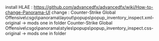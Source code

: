 install HLAE : 
	https://github.com/advancedfx/advancedfx/wiki/How-to-change-Panorama-UI
change : 
	Counter-Strike Global Offensive\csgo\panorama\layout\popups\popup_inventory_inspect.xml-original -> mods one in folder
	Counter-Strike Global Offensive\csgo\panorama\styles\popups\popup_inventory_inspect.css-original -> mods one in folder